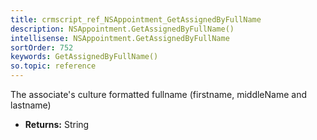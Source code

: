 ```yaml
---
title: crmscript_ref_NSAppointment_GetAssignedByFullName
description: NSAppointment.GetAssignedByFullName()
intellisense: NSAppointment.GetAssignedByFullName
sortOrder: 752
keywords: GetAssignedByFullName()
so.topic: reference
---
```



The associate's culture formatted fullname (firstname, middleName and lastname)



* **Returns:** String


